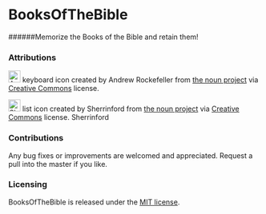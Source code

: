 BooksOfTheBible
===============
######Memorize the Books of the Bible and retain them!

### Attributions
<img src="https://cdn.rawgit.com/AdamCaviness/BooksOfTheBible/master/www/img/typo.svg" width=24 height=24 alt="Andrew Rockefeller - keyboard icon"/> keyboard icon created by Andrew Rockefeller from [the noun project](https://thenounproject.com/search/?q=type&i=9980) via [Creative Commons](http://creativecommons.org/licenses/by/3.0/us/) license.<br/>

<img src="https://cdn.rawgit.com/AdamCaviness/BooksOfTheBible/master/www/img/pick.svg" width=24 height=24 alt="Sherrinford - keyboard icon"/> list icon created by Sherrinford from [the noun project](https://thenounproject.com/search/?q=list&i=125618) via [Creative Commons](http://creativecommons.org/licenses/by/3.0/us/) license.
Sherrinford

### Contributions
Any bug fixes or improvements are welcomed and appreciated.  Request a pull into the master if you like.

### Licensing
BooksOfTheBible is released under the [MIT license](http://opensource.org/licenses/mit-license.php).
